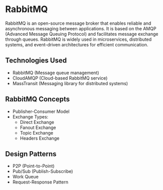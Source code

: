# RabbitMQ

RabbitMQ is an open-source message broker that enables reliable and asynchronous messaging between applications. It is based on the AMQP (Advanced Message Queuing Protocol) and facilitates message exchange through queues. RabbitMQ is widely used in microservices, distributed systems, and event-driven architectures for efficient communication.

## Technologies Used
- RabbitMQ (Message queue management)
- CloudAMQP (Cloud-based RabbitMQ service)
- MassTransit (Messaging library for distributed systems)

## RabbitMQ Concepts
- Publisher-Consumer Model
- Exchange Types:
  - Direct Exchange
  - Fanout Exchange
  - Topic Exchange
  - Headers Exchange
 
## Design Patterns
- P2P (Point-to-Point)
- Pub/Sub (Publish-Subscribe)
- Work Queue
- Request-Response Pattern
